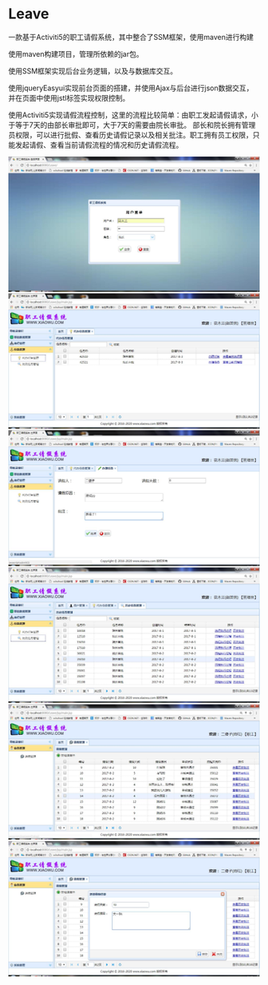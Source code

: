 # Leave
一款基于Activiti5的职工请假系统，其中整合了SSM框架，使用maven进行构建

使用maven构建项目，管理所依赖的jar包。

使用SSM框架实现后台业务逻辑，以及与数据库交互。

使用jqueryEasyui实现前台页面的搭建，并使用Ajax与后台进行json数据交互，并在页面中使用jstl标签实现权限控制。

使用Activiti5实现请假流程控制，这里的流程比较简单：由职工发起请假请求，小于等于7天的由部长审批即可，大于7天的需要由院长审批。
部长和院长拥有管理员权限，可以进行批假、查看历史请假记录以及相关批注。职工拥有员工权限，只能发起请假、查看当前请假流程的情况和历史请假流程。

![image](https://github.com/286229825/Leave/blob/master/src/main/webapp/readmePic/01.jpg)
![image](https://github.com/286229825/Leave/blob/master/src/main/webapp/readmePic/03.jpg)
![image](https://github.com/286229825/Leave/blob/master/src/main/webapp/readmePic/04.jpg)
![image](https://github.com/286229825/Leave/blob/master/src/main/webapp/readmePic/05.jpg)
![image](https://github.com/286229825/Leave/blob/master/src/main/webapp/readmePic/06.jpg)
![image](https://github.com/286229825/Leave/blob/master/src/main/webapp/readmePic/07.jpg)
